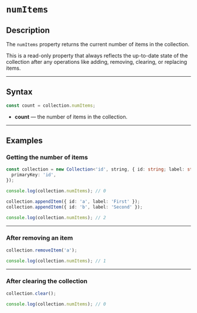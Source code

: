 # `numItems`

## Description

The `numItems` property returns the current number of items in the collection.

This is a read-only property that always reflects the up-to-date state of the collection after any operations like adding, removing, clearing, or replacing items.

---

## Syntax

```ts
const count = collection.numItems;
```

- **count** — the number of items in the collection.

---

## Examples

### Getting the number of items

```ts
const collection = new Collection<'id', string, { id: string; label: string }>({
  primaryKey: 'id',
});

console.log(collection.numItems); // 0

collection.appendItem({ id: 'a', label: 'First' });
collection.appendItem({ id: 'b', label: 'Second' });

console.log(collection.numItems); // 2
```

---

### After removing an item

```ts
collection.removeItem('a');

console.log(collection.numItems); // 1
```

---

### After clearing the collection

```ts
collection.clear();

console.log(collection.numItems); // 0
```
